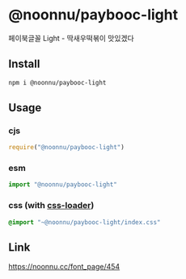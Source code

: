 # @noonnu/paybooc-light
페이북글꼴 Light - 딱새우떡볶이 맛있겠다

## Install
```sh
npm i @noonnu/paybooc-light
```
## Usage
### cjs
```js
require("@noonnu/paybooc-light")
```
### esm
```js
import "@noonnu/paybooc-light"
```
### css (with [css-loader](https://github.com/webpack-contrib/css-loader))
```css
@import "~@noonnu/paybooc-light/index.css"
```

## Link
https://noonnu.cc/font_page/454